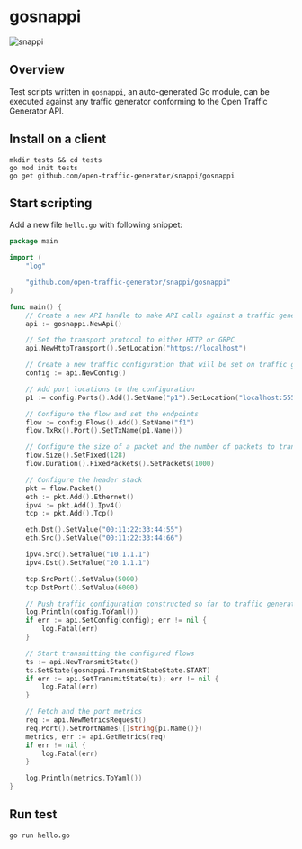 # gosnappi

![snappi](https://github.com/open-traffic-generator/snappi/raw/main/snappi-logo.png)

## Overview

Test scripts written in `gosnappi`, an auto-generated Go module, can be executed against any traffic generator conforming to the Open Traffic Generator API.

## Install on a client

```Shell
mkdir tests && cd tests
go mod init tests
go get github.com/open-traffic-generator/snappi/gosnappi
```

## Start scripting

Add a new file `hello.go` with following snippet:

```Go
package main

import (
    "log"

    "github.com/open-traffic-generator/snappi/gosnappi"
)

func main() {
    // Create a new API handle to make API calls against a traffic generator
    api := gosnappi.NewApi()

    // Set the transport protocol to either HTTP or GRPC
    api.NewHttpTransport().SetLocation("https://localhost")

    // Create a new traffic configuration that will be set on traffic generator
    config := api.NewConfig()

    // Add port locations to the configuration
    p1 := config.Ports().Add().SetName("p1").SetLocation("localhost:5555")

    // Configure the flow and set the endpoints
    flow := config.Flows().Add().SetName("f1")
    flow.TxRx().Port().SetTxName(p1.Name())

    // Configure the size of a packet and the number of packets to transmit
    flow.Size().SetFixed(128)
    flow.Duration().FixedPackets().SetPackets(1000)

    // Configure the header stack
    pkt = flow.Packet()
    eth := pkt.Add().Ethernet()
    ipv4 := pkt.Add().Ipv4()
    tcp := pkt.Add().Tcp()

    eth.Dst().SetValue("00:11:22:33:44:55")
    eth.Src().SetValue("00:11:22:33:44:66")

    ipv4.Src().SetValue("10.1.1.1")
    ipv4.Dst().SetValue("20.1.1.1")

    tcp.SrcPort().SetValue(5000)
    tcp.DstPort().SetValue(6000)

    // Push traffic configuration constructed so far to traffic generator
    log.Println(config.ToYaml())
    if err := api.SetConfig(config); err != nil {
        log.Fatal(err)
    }

    // Start transmitting the configured flows
    ts := api.NewTransmitState()
    ts.SetState(gosnappi.TransmitStateState.START)
    if err := api.SetTransmitState(ts); err != nil {
        log.Fatal(err)
    }

    // Fetch and the port metrics
    req := api.NewMetricsRequest()
    req.Port().SetPortNames([]string{p1.Name()})
    metrics, err := api.GetMetrics(req)
    if err != nil {
        log.Fatal(err)
    }

    log.Println(metrics.ToYaml())
}
```

## Run test

```Shell
go run hello.go
```